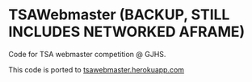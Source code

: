 # TSAWebmaster (BACKUP, STILL INCLUDES NETWORKED AFRAME)
Code for TSA webmaster competition @ GJHS.

This code is ported to [tsawebmaster.herokuapp.com](https://tsawebmaster.herokuapp.com)
